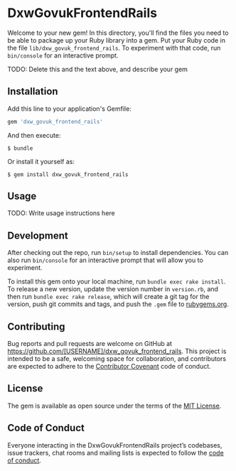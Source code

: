 # DxwGovukFrontendRails

Welcome to your new gem! In this directory, you'll find the files you need to be able to package up your Ruby library into a gem. Put your Ruby code in the file `lib/dxw_govuk_frontend_rails`. To experiment with that code, run `bin/console` for an interactive prompt.

TODO: Delete this and the text above, and describe your gem

## Installation

Add this line to your application's Gemfile:

```ruby
gem 'dxw_govuk_frontend_rails'
```

And then execute:

    $ bundle

Or install it yourself as:

    $ gem install dxw_govuk_frontend_rails

## Usage

TODO: Write usage instructions here

## Development

After checking out the repo, run `bin/setup` to install dependencies. You can also run `bin/console` for an interactive prompt that will allow you to experiment.

To install this gem onto your local machine, run `bundle exec rake install`. To release a new version, update the version number in `version.rb`, and then run `bundle exec rake release`, which will create a git tag for the version, push git commits and tags, and push the `.gem` file to [rubygems.org](https://rubygems.org).

## Contributing

Bug reports and pull requests are welcome on GitHub at https://github.com/[USERNAME]/dxw_govuk_frontend_rails. This project is intended to be a safe, welcoming space for collaboration, and contributors are expected to adhere to the [Contributor Covenant](http://contributor-covenant.org) code of conduct.

## License

The gem is available as open source under the terms of the [MIT License](https://opensource.org/licenses/MIT).

## Code of Conduct

Everyone interacting in the DxwGovukFrontendRails project’s codebases, issue trackers, chat rooms and mailing lists is expected to follow the [code of conduct](https://github.com/[USERNAME]/dxw_govuk_frontend_rails/blob/master/CODE_OF_CONDUCT.md).
